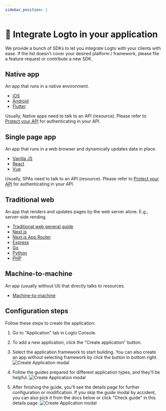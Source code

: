 ```yaml
---
sidebar_position: 1
---
```


# 🔗 Integrate Logto in your application

We provide a bunch of SDKs to let you integrate Logto with your clients with ease. If the list doesn't cover your desired platform / framework, please file a feature request or contribute a new SDK.

## Native app

An app that runs in a native environment.

- [iOS](../../../sdk/native/swift/README.mdx)
- [Android](../../../sdk/native/android/README.mdx)
- [Flutter](../../../sdk/native/flutter/README.mdx)

Usually, Native apps need to talk to an API (resource). Please refer to [Protect your API](../protect-your-api/README.mdx) for authenticating in your API.

## Single page app

An app that runs in a web browser and dynamically updates data in place.

- [Vanilla JS](../../../sdk/spa/vanilla-js/README.mdx)
- [React](../../../sdk/spa/react/README.mdx)
- [Vue](../../../sdk/spa/vue/README.mdx)

Usually, SPAs need to talk to an API (resource). Please refer to [Protect your API](../protect-your-api/README.mdx) for authenticating in your API.

## Traditional web

An app that renders and updates pages by the web server alone. E.g., server-side rending.

- [Traditional web general guide](../../../sdk/web/traditional/README.mdx)
- [Next.js](../../../sdk/web/next/README.mdx)
- [Next.js App Router](../../../sdk/web/next-app-router/README.mdx)
- [Express](../../../sdk/web/express/README.mdx)
- [Go](../../../sdk/web/go/README.mdx)
- [Python](../../../sdk/web/python/README.mdx)
- [PHP](../../../sdk/web/php/README.mdx)

## Machine-to-machine

An app (usually without UI) that directly talks to resources.

- [Machine-to-machine](../../../sdk/machine-to-machine/general/README.mdx)

## Configuration steps

Follow these steps to create the application:

1. Go to "Application" tab in Logto Console.

2. To add a new application, click the "Create application" button.

3. Select the application framework to start building. You can also create an app without selecting framework by click the button in bottom right.
   ![Create Application modal](./assets/create-app-select-framework.png)

4. Follow the guides prepared for different application types, and they'll be helpful.
   ![Create Application modal](./assets/create-app-sdk-guide.png)

5. After finishing the guide, you'll see the details page for further configuration or modification. If you skip the guide modal by accident, you can also pick it from the docs below or click "Check guide" in this details page.
   ![Create Application modal](./assets/create-app-detail-page.png)
